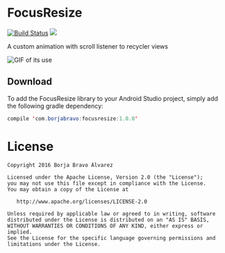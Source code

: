 # FocusResize
[![Build Status](https://travis-ci.org/borjabravo10/ReadMoreTextView.svg?branch=master)](https://travis-ci.org/borjabravo10/FocusResize)
[![](https://jitpack.io/v/borjabravo10/FocusResize.svg)](https://jitpack.io/#borjabravo10/FocusResize)

A custom animation with scroll listener to recycler views

![GIF of its use](https://github.com/borjabravo10/FocusResize/blob/master/resources/focusResize.gif)


## Download
To add the FocusResize library to your Android Studio project, simply add the following gradle dependency:
```java
compile 'com.borjabravo:focusresize:1.0.0'
```

License
=======

    Copyright 2016 Borja Bravo Álvarez

    Licensed under the Apache License, Version 2.0 (the "License");
    you may not use this file except in compliance with the License.
    You may obtain a copy of the License at

       http://www.apache.org/licenses/LICENSE-2.0

    Unless required by applicable law or agreed to in writing, software
    distributed under the License is distributed on an "AS IS" BASIS,
    WITHOUT WARRANTIES OR CONDITIONS OF ANY KIND, either express or implied.
    See the License for the specific language governing permissions and
    limitations under the License.

